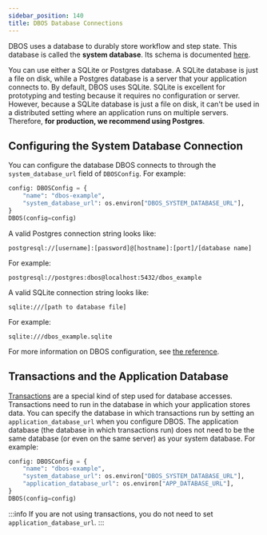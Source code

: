 ```yaml
---
sidebar_position: 140
title: DBOS Database Connections
---
```


DBOS uses a database to durably store workflow and step state.
This database is called the **system database**.
Its schema is documented [here](../../explanations/system-tables.md).

You can use either a SQLite or Postgres database.
A SQLite database is just a file on disk, while a Postgres database is a server that your application connects to.
By default, DBOS uses SQLite.
SQLite is excellent for prototyping and testing because it requires no configuration or server.
However, because a SQLite database is just a file on disk, it can't be used in a distributed setting where an application runs on multiple servers.
Therefore, **for production, we recommend using Postgres**.

## Configuring the System Database Connection

You can configure the database DBOS connects to through the `system_database_url` field of `DBOSConfig`.
For example:

```python
config: DBOSConfig = {
    "name": "dbos-example",
    "system_database_url": os.environ["DBOS_SYSTEM_DATABASE_URL"],
}
DBOS(config=config)
```

A valid Postgres connection string looks like:

```
postgresql://[username]:[password]@[hostname]:[port]/[database name]
```

For example:

```
postgresql://postgres:dbos@localhost:5432/dbos_example
```

A valid SQLite connection string looks like:

```
sqlite:///[path to database file]
```

For example:

```
sqlite:///dbos_example.sqlite
```

For more information on DBOS configuration, see [the reference](../reference/configuration.md).

## Transactions and the Application Database

[Transactions](./transaction-tutorial.md) are a special kind of step used for database accesses.
Transactions need to run in the database in which your application stores data.
You can specify the database in which transactions run by setting an `application_database_url` when you configure DBOS.
The application database (the database in which transactions run) does not need to be the same database (or even on the same server) as your system database.
For example:

```python
config: DBOSConfig = {
    "name": "dbos-example",
    "system_database_url": os.environ["DBOS_SYSTEM_DATABASE_URL"],
    "application_database_url": os.environ["APP_DATABASE_URL"],
}
DBOS(config=config)
```

:::info
If you are not using transactions, you do not need to set `application_database_url`.
:::
